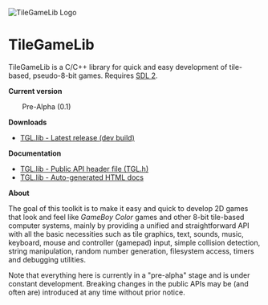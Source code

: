 ![TileGameLib Logo](https://github.com/FernandoAiresCastello/TileGameToolkit/blob/master/Images/github-banner-2.fw.png?raw=true)

# TileGameLib
TileGameLib is a C/C++ library for quick and easy development of tile-based, pseudo-8-bit games. Requires [SDL 2](https://www.libsdl.org/).

**Current version** 

&nbsp;&nbsp;&nbsp;&nbsp;&nbsp;&nbsp;&nbsp;Pre-Alpha (0.1)

**Downloads**

- [TGL.lib - Latest release (dev build)](https://github.com/FernandoAiresCastello/TileGameLib/tree/master/Releases/TGL.lib)

**Documentation**

- [TGL.lib - Public API header file (TGL.h)](https://github.com/FernandoAiresCastello/TileGameLib/blob/master/Releases/TGL.lib/0.1/TGL/TGL.h)
- [TGL.lib - Auto-generated HTML docs](https://github.com/FernandoAiresCastello/TileGameLib/tree/master/TGL.lib/0.1/Docs)

**About**

The goal of this toolkit is to make it easy and quick to develop 2D games that look and feel like *GameBoy Color* games and other 8-bit tile-based computer systems, mainly by providing a unified and straightforward API with all the basic necessities such as tile graphics, text, sounds, music, keyboard, mouse and controller (gamepad) input, simple collision detection, string manipulation, random number generation, filesystem access, timers and debugging utilities.

Note that everything here is currently in a "pre-alpha" stage and is under constant development. Breaking changes in the public APIs may be (and often are) introduced at any time without prior notice.
